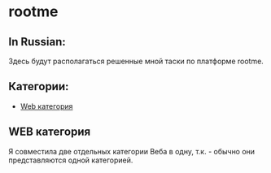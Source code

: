 # rootme
## In Russian:
Здесь будут располагаться решенные мной таски по платформе rootme.
## Категории:
- [Web категория](#WEBкатегория)


## WEB категория
Я совместила две отдельных категории Веба в одну, т.к. - обычно они представляются одной категорией.
